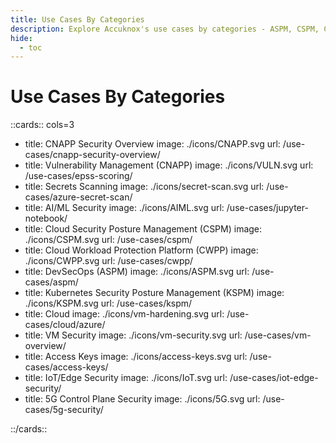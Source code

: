 ```yaml
---
title: Use Cases By Categories
description: Explore Accuknox's use cases by categories - ASPM, CSPM, CWPP, KSPM.
hide:
  - toc
---
```



<style>
h2 {
  color: #000025;
  font-size: 1.5rem !important;
}
.nt-card .nt-card-image{
  color: #005BFF;

}

 .nt-card-title {
    text-align: -webkit-center;
}


</style>

# Use Cases By Categories


::cards:: cols=3

- title: CNAPP Security Overview
  image: ./icons/CNAPP.svg
  url: /use-cases/cnapp-security-overview/
- title: Vulnerability Management (CNAPP)
  image: ./icons/VULN.svg
  url: /use-cases/epss-scoring/
- title: Secrets Scanning
  image: ./icons/secret-scan.svg
  url: /use-cases/azure-secret-scan/
- title: AI/ML Security
  image: ./icons/AIML.svg
  url: /use-cases/jupyter-notebook/
- title: Cloud Security Posture Management (CSPM)
  image: ./icons/CSPM.svg
  url: /use-cases/cspm/
- title: Cloud Workload Protection Platform (CWPP)
  image: ./icons/CWPP.svg
  url: /use-cases/cwpp/
- title: DevSecOps (ASPM)
  image: ./icons/ASPM.svg
  url: /use-cases/aspm/
- title: Kubernetes Security Posture Management (KSPM)
  image: ./icons/KSPM.svg
  url: /use-cases/kspm/
- title: Cloud
  image: ./icons/vm-hardening.svg
  url: /use-cases/cloud/azure/
- title: VM Security
  image: ./icons/vm-security.svg
  url: /use-cases/vm-overview/
- title: Access Keys
  image: ./icons/access-keys.svg
  url: /use-cases/access-keys/
- title: IoT/Edge Security
  image: ./icons/IoT.svg
  url: /use-cases/iot-edge-security/
- title: 5G Control Plane Security
  image: ./icons/5G.svg
  url: /use-cases/5g-security/

::/cards::